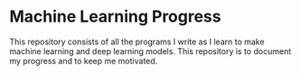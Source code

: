 # Machine Learning Progress

This repository consists of all the programs I write as I learn to make machine learning and deep learning models. This repository is to document my progress and to keep me motivated.
